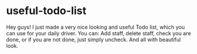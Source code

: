 # useful-todo-list
Hey guys!
I just made a very nice looking and useful Todo list, which you can use for your daily driver.
You can: Add staff, delete staff, check you are done, or if you are not done, just simply uncheck.
And all with beautiful look.
